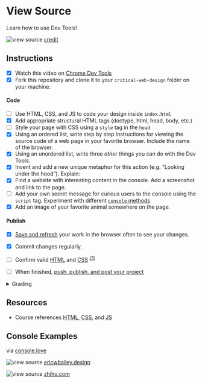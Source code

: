 
# View Source

Learn how to use Dev Tools!

![view source](assets/img/console-what-is-code.png)
[credit](https://www.bloomberg.com/graphics/2015-paul-ford-what-is-code/)

## Instructions

- [X] Watch this video on [Chrome Dev Tools](https://www.youtube.com/watch?v=25R1Jl5P7Mw)
- [X] Fork this repository and clone it to your `critical-web-design` folder on your machine.

#### Code
- [ ] Use HTML, CSS, and JS to code your design inside `index.html`
- [X] Add appropriate structural HTML tags (doctype, html, head, body, etc.)
- [ ] Style your page with CSS using a `style` tag in the `head`
- [X] Using an ordered list, write step by step instructions for viewing the source code of a web page in your favorite browser. Include the name of the browser.
- [X] Using an unordered list, write three *other* things you can do with the Dev Tools.
- [X] Invent and add a new unique metaphor for this action (e.g. “Looking under the hood”). Explain:
- [X] Find a website with interesting content in the console. Add a screenshot and link to the page.
- [ ] Add your own secret message for curious users to the console using the `script` tag. Experiment with different [`console` methods](https://developer.mozilla.org/en-US/docs/Web/API/console)
- [X] Add an image of your favorite animal somewhere on the page.

#### Publish
- [X] [Save and refresh](https://github.com/omundy/learn-computing/blob/main/topics-keyboard-shortcuts.md#web-development-edit-save-refresh-loop) your work in the browser often to see your changes.
- [X] Commit changes regularly.
- [ ] Confirm valid [HTML](https://validator.w3.org/) and [CSS](https://jigsaw.w3.org/css-validator/) <sup>[(?)](https://github.com/omundy/dig245-critical-web-design/blob/main/reference-sheets/css.md#css-validation)</sup>
- [ ] When finished, [push, publish, and post your project](https://docs.google.com/document/d/17U_zmzM_eML_qkG0PaOdDRcEk3YEmbiQ1TyNnbAM08k/edit#bookmark=id.8jryplv1i8a)




<!-- - [ ] How does your metaphor communicate the act of looking at source code?
- [ ] Does it still communicate your experience of being able to look “under the hood” after you now have learned to code?
- [ ] Why is it important to be able to look at the source code of a web page when you are making web pages?
- [ ] Did you look at source code to make something this semester? Write about it.
- [ ] Why is it important to see how things you consume are constructed? What are the larger sociological arguments for transparency? Think about ingredients in the food you eat or chemicals from a factory or how laws are made for example. -->



<details>
<summary>Grading</summary>

Points | Description
---: | ---
4 | Correct information provided
4 | Instructions followed
4 | Degree to which the metaphor was thoughtful and relevant
4 | Project is online, accessible, and linked from Moodle
4 | Valid HTML and CSS
5% | Bonus! Add a table with your weekly dream schedule (what you will do when the robots take over)
20 | Total possible

</details>






## Resources

- Course references [HTML](https://github.com/omundy/dig245-critical-web-design/blob/main/reference-sheets/html.md), [CSS](https://github.com/omundy/dig245-critical-web-design/blob/main/reference-sheets/css.md), and [JS](https://github.com/omundy/dig245-critical-web-design/blob/main/reference-sheets/javascript.md)





## Console Examples

via [console.love](https://www.console.love/)

![view source](assets/img/console-ericwbailey.design.png)
[ericwbailey.design](https://ericwbailey.design/)

![view source](assets/img/console-zhi.hu.png)
[zhihu.com](https://www.zhihu.com/)
